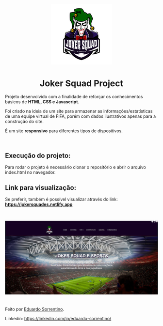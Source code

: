 <h2 align="center"><img  width="200" src="./imagens/joker-escudo.png"></h2>
<h1 align="center" >Joker Squad Project</h1>
<p>Projeto desenvolvido com a finalidade de reforçar os conhecimentos básicos de <strong>HTML, CSS e Javascript</strong>.</p>
<p>Foi criado na ideia de um site para armazenar as informações/estatísticas de uma  equipe virtual de FIFA, porém com dados ilustrativos apenas para a construção do site.</p> 
<p>É um site <strong>responsivo</strong> para diferentes tipos de dispositivos.</p>

<br>

## Execução do projeto:
Para rodar o projeto é necessário clonar o repositório e abrir o arquivo index.html no navegador.

## Link para visualização:

Se preferir, também é possível visualizar através do link: <strong>https://jokersquades.netlify.app</strong>
<br><br>
<h2 align="center"><img src="./imagens/readme-site-print.png"></h2>
<br>
Feito por <a href="https://github.com/Edusorrentino10">Eduardo Sorrentino</a>.

Linkedin: https://linkedin.com/in/eduardo-sorrentino/
